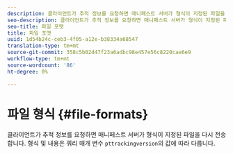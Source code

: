 ```yaml
---
description: 클라이언트가 추적 정보를 요청하면 매니페스트 서버가 형식이 지정된 파일을 다시 전송합니다. 형식 및 내용은 쿼리 매개 변수 pttrackingversion의 값에 따라 다릅니다
seo-description: 클라이언트가 추적 정보를 요청하면 매니페스트 서버가 형식이 지정된 파일을 다시 전송합니다. 형식 및 내용은 쿼리 매개 변수 pttrackingversion의 값에 따라 다릅니다
seo-title: 파일 포맷
title: 파일 포맷
uuid: 1d54b24c-ceb3-4f05-a12e-b38334a68547
translation-type: tm+mt
source-git-commit: 358c5b02d47f23a6adbc98e457e56c8220cae6e9
workflow-type: tm+mt
source-wordcount: '86'
ht-degree: 0%

---
```



# 파일 형식 {#file-formats}

클라이언트가 추적 정보를 요청하면 매니페스트 서버가 형식이 지정된 파일을 다시 전송합니다. 형식 및 내용은 쿼리 매개 변수 `pttrackingversion`의 값에 따라 다릅니다.